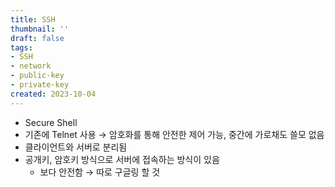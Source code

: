 ```yaml
---
title: SSH
thumbnail: ''
draft: false
tags:
- SSH
- network
- public-key
- private-key
created: 2023-10-04
---
```


* Secure Shell
* 기존에 Telnet 사용 → 암호화를 통해 안전한 제어 가능, 중간에 가로채도 쓸모 없음
* 클라이언트와 서버로 분리됨
* 공개키, 암호키 방식으로 서버에 접속하는 방식이 있음
  * 보다 안전함 → 따로 구글링 할 것
